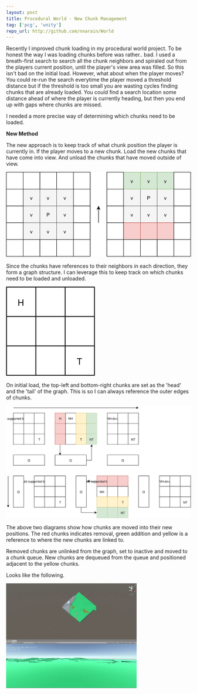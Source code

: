 ```yaml
---
layout: post
title: Procedural World - New Chunk Management
tag: ['pcg', 'unity']
repo_url: http://github.com/nnarain/World
---
```


Recently I improved chunk loading in my procedural world project. To be honest the way I was loading chunks before was rather.. bad. I used a breath-first search to search all the chunk neighbors and spiraled out from the players current position, until the player's view area was filled. So this isn't bad on the initial load. However, what about when the player moves? You could re-run the search everytime the player moved a threshold distance but if the threshold is too small you are wasting cycles finding chunks that are already loaded. You could find a search location some distance ahead of where the player is currently heading, but then you end up with gaps where chunks are missed.

I needed a more precise way of determining which chunks need to be loaded.

**New Method**

The new approach is to keep track of what chunk position the player is currently in. If the player moves to a new chunk. Load the new chunks that have come into view. And unload the chunks that have moved outside of view.

![Image not found!](/assets/2018/06/16/visiblechunks.svg)

Since the chunks have references to their neighbors in each direction, they form a graph structure. I can leverage this to keep track on which chunks need to be loaded and unloaded.

![Image not found!](/assets/2018/06/16/chunkgraph.svg)

On initial load, the top-left and bottom-right chunks are set as the 'head' and the 'tail' of the graph. This is so I can always reference the outer edges of chunks.

![Image not found!](/assets/2018/06/16/newchunkloading2.svg)

The above two diagrams show how chunks are moved into their new positions. The red chunks indicates removal, green addition and yellow is a reference to where the new chunks are linked to. 

Removed chunks are unlinked from the graph, set to inactive and moved to a chunk queue. New chunks are dequeued from the queue and positioned adjacent to the yellow chunks.


Looks like the following.

![Image not found!](/assets/2018/06/16/cap1.gif)

